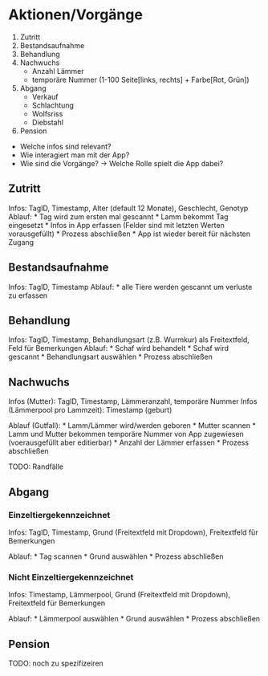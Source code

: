 # Aktionen/Vorgänge

1. Zutritt
2. Bestandsaufnahme
3. Behandlung
4. Nachwuchs
	- Anzahl Lämmer
	- temporäre Nummer (1-100 Seite[links, rechts] + Farbe[Rot, Grün])
5. Abgang
	- Verkauf
	- Schlachtung
	- Wolfsriss
	- Diebstahl
6. Pension


* Welche infos sind relevant?
* Wie interagiert man mit der App?
* Wie sind die Vorgänge? -> Welche Rolle spielt die App dabei?

## Zutritt

Infos: TagID, Timestamp, Alter (default 12 Monate), Geschlecht, Genotyp
Ablauf:
	* Tag wird zum ersten mal gescannt
	* Lamm bekommt Tag eingesetzt
	* Infos in App erfassen (Felder sind mit letzten Werten vorausgefüllt)
	* Prozess abschließen
	* App ist wieder bereit für nächsten Zugang

## Bestandsaufnahme

Infos: TagID, Timestamp
Ablauf:
	* alle Tiere werden gescannt um verluste zu erfassen

## Behandlung

Infos: TagID, Timestamp, Behandlungsart (z.B. Wurmkur) als Freitextfeld, Feld für Bemerkungen
Ablauf:
	* Schaf wird behandelt
	* Schaf wird gescannt
	* Behandlungsart auswählen
	* Prozess abschließen

## Nachwuchs

Infos (Mutter): TagID, Timestamp, Lämmeranzahl, temporäre Nummer
Infos (Lämmerpool pro Lammzeit): Timestamp (geburt)

Ablauf (Gutfall):
	* Lamm/Lämmer wird/werden geboren
	* Mutter scannen
	* Lamm und Mutter bekommen temporäre Nummer von App zugewiesen (voerausgefüllt aber editierbar)
	* Anzahl der Lämmer erfassen
	* Prozess abschließen

TODO: Randfälle

## Abgang
### Einzeltiergekennzeichnet

Infos: TagID, Timestamp, Grund (Freitextfeld mit Dropdown), Freitextfeld für Bemerkungen

Ablauf:
	* Tag scannen
	* Grund auswählen
	* Prozess abschließen

### Nicht Einzeltiergekennzeichnet

Infos: Timestamp, Lämmerpool, Grund (Freitextfeld mit Dropdown), Freitextfeld für Bemerkungen

Ablauf:
	* Lämmerpool auswählen
	* Grund auswählen
	* Prozess abschließen

## Pension

TODO: noch zu spezifizeiren
